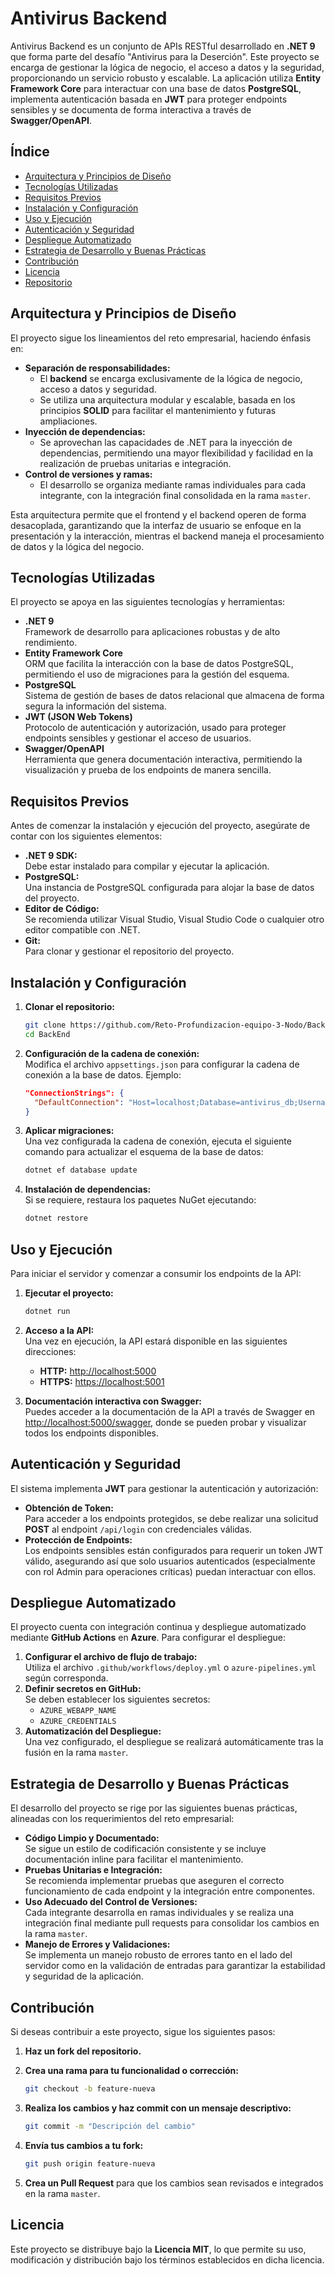 # Antivirus Backend

Antivirus Backend es un conjunto de APIs RESTful desarrollado en **.NET 9** que forma parte del desafío "Antivirus para la Deserción". Este proyecto se encarga de gestionar la lógica de negocio, el acceso a datos y la seguridad, proporcionando un servicio robusto y escalable. La aplicación utiliza **Entity Framework Core** para interactuar con una base de datos **PostgreSQL**, implementa autenticación basada en **JWT** para proteger endpoints sensibles y se documenta de forma interactiva a través de **Swagger/OpenAPI**.

## Índice

- [Arquitectura y Principios de Diseño](#arquitectura-y-principios-de-diseño)
- [Tecnologías Utilizadas](#tecnologías-utilizadas)
- [Requisitos Previos](#requisitos-previos)
- [Instalación y Configuración](#instalación-y-configuración)
- [Uso y Ejecución](#uso-y-ejecución)
- [Autenticación y Seguridad](#autenticación-y-seguridad)
- [Despliegue Automatizado](#despliegue-automatizado)
- [Estrategia de Desarrollo y Buenas Prácticas](#estrategia-de-desarrollo-y-buenas-prácticas)
- [Contribución](#contribución)
- [Licencia](#licencia)
- [Repositorio](#repositorio)

## Arquitectura y Principios de Diseño

El proyecto sigue los lineamientos del reto empresarial, haciendo énfasis en:
- **Separación de responsabilidades:**  
  - El **backend** se encarga exclusivamente de la lógica de negocio, acceso a datos y seguridad.
  - Se utiliza una arquitectura modular y escalable, basada en los principios **SOLID** para facilitar el mantenimiento y futuras ampliaciones.
- **Inyección de dependencias:**  
  - Se aprovechan las capacidades de .NET para la inyección de dependencias, permitiendo una mayor flexibilidad y facilidad en la realización de pruebas unitarias e integración.
- **Control de versiones y ramas:**  
  - El desarrollo se organiza mediante ramas individuales para cada integrante, con la integración final consolidada en la rama `master`.

Esta arquitectura permite que el frontend y el backend operen de forma desacoplada, garantizando que la interfaz de usuario se enfoque en la presentación y la interacción, mientras el backend maneja el procesamiento de datos y la lógica del negocio.

## Tecnologías Utilizadas

El proyecto se apoya en las siguientes tecnologías y herramientas:

- **.NET 9**  
  Framework de desarrollo para aplicaciones robustas y de alto rendimiento.
- **Entity Framework Core**  
  ORM que facilita la interacción con la base de datos PostgreSQL, permitiendo el uso de migraciones para la gestión del esquema.
- **PostgreSQL**  
  Sistema de gestión de bases de datos relacional que almacena de forma segura la información del sistema.
- **JWT (JSON Web Tokens)**  
  Protocolo de autenticación y autorización, usado para proteger endpoints sensibles y gestionar el acceso de usuarios.
- **Swagger/OpenAPI**  
  Herramienta que genera documentación interactiva, permitiendo la visualización y prueba de los endpoints de manera sencilla.

## Requisitos Previos

Antes de comenzar la instalación y ejecución del proyecto, asegúrate de contar con los siguientes elementos:

- **.NET 9 SDK:**  
  Debe estar instalado para compilar y ejecutar la aplicación.
- **PostgreSQL:**  
  Una instancia de PostgreSQL configurada para alojar la base de datos del proyecto.
- **Editor de Código:**  
  Se recomienda utilizar Visual Studio, Visual Studio Code o cualquier otro editor compatible con .NET.
- **Git:**  
  Para clonar y gestionar el repositorio del proyecto.

## Instalación y Configuración

1. **Clonar el repositorio:**

   ```bash
   git clone https://github.com/Reto-Profundizacion-equipo-3-Nodo/BackEnd.git
   cd BackEnd
   ```

2. **Configuración de la cadena de conexión:**  
   Modifica el archivo `appsettings.json` para configurar la cadena de conexión a la base de datos. Ejemplo:

   ```json
   "ConnectionStrings": {
     "DefaultConnection": "Host=localhost;Database=antivirus_db;Username=usuario;Password=contraseña"
   }
   ```

3. **Aplicar migraciones:**  
   Una vez configurada la cadena de conexión, ejecuta el siguiente comando para actualizar el esquema de la base de datos:

   ```bash
   dotnet ef database update
   ```

4. **Instalación de dependencias:**  
   Si se requiere, restaura los paquetes NuGet ejecutando:

   ```bash
   dotnet restore
   ```

## Uso y Ejecución

Para iniciar el servidor y comenzar a consumir los endpoints de la API:

1. **Ejecutar el proyecto:**

   ```bash
   dotnet run
   ```

2. **Acceso a la API:**  
   Una vez en ejecución, la API estará disponible en las siguientes direcciones:
   - **HTTP:** [http://localhost:5000](http://localhost:5000)
   - **HTTPS:** [https://localhost:5001](https://localhost:5001)

3. **Documentación interactiva con Swagger:**  
   Puedes acceder a la documentación de la API a través de Swagger en [http://localhost:5000/swagger](http://localhost:5000/swagger), donde se pueden probar y visualizar todos los endpoints disponibles.

## Autenticación y Seguridad

El sistema implementa **JWT** para gestionar la autenticación y autorización:

- **Obtención de Token:**  
  Para acceder a los endpoints protegidos, se debe realizar una solicitud **POST** al endpoint `/api/login` con credenciales válidas.
- **Protección de Endpoints:**  
  Los endpoints sensibles están configurados para requerir un token JWT válido, asegurando así que solo usuarios autenticados (especialmente con rol Admin para operaciones críticas) puedan interactuar con ellos.

## Despliegue Automatizado

El proyecto cuenta con integración continua y despliegue automatizado mediante **GitHub Actions** en **Azure**. Para configurar el despliegue:

1. **Configurar el archivo de flujo de trabajo:**  
   Utiliza el archivo `.github/workflows/deploy.yml` o `azure-pipelines.yml` según corresponda.
2. **Definir secretos en GitHub:**  
   Se deben establecer los siguientes secretos:
   - `AZURE_WEBAPP_NAME`
   - `AZURE_CREDENTIALS`
3. **Automatización del Despliegue:**  
   Una vez configurado, el despliegue se realizará automáticamente tras la fusión en la rama `master`.

## Estrategia de Desarrollo y Buenas Prácticas

El desarrollo del proyecto se rige por las siguientes buenas prácticas, alineadas con los requerimientos del reto empresarial:

- **Código Limpio y Documentado:**  
  Se sigue un estilo de codificación consistente y se incluye documentación inline para facilitar el mantenimiento.
- **Pruebas Unitarias e Integración:**  
  Se recomienda implementar pruebas que aseguren el correcto funcionamiento de cada endpoint y la integración entre componentes.
- **Uso Adecuado del Control de Versiones:**  
  Cada integrante desarrolla en ramas individuales y se realiza una integración final mediante pull requests para consolidar los cambios en la rama `master`.
- **Manejo de Errores y Validaciones:**  
  Se implementa un manejo robusto de errores tanto en el lado del servidor como en la validación de entradas para garantizar la estabilidad y seguridad de la aplicación.

## Contribución

Si deseas contribuir a este proyecto, sigue los siguientes pasos:

1. **Haz un fork del repositorio.**
2. **Crea una rama para tu funcionalidad o corrección:**

   ```bash
   git checkout -b feature-nueva
   ```

3. **Realiza los cambios y haz commit con un mensaje descriptivo:**

   ```bash
   git commit -m "Descripción del cambio"
   ```

4. **Envía tus cambios a tu fork:**

   ```bash
   git push origin feature-nueva
   ```

5. **Crea un Pull Request** para que los cambios sean revisados e integrados en la rama `master`.

## Licencia

Este proyecto se distribuye bajo la **Licencia MIT**, lo que permite su uso, modificación y distribución bajo los términos establecidos en dicha licencia.


